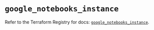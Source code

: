 # `google_notebooks_instance`

Refer to the Terraform Registry for docs: [`google_notebooks_instance`](https://registry.terraform.io/providers/hashicorp/google-beta/6.49.0/docs/resources/google_notebooks_instance).

